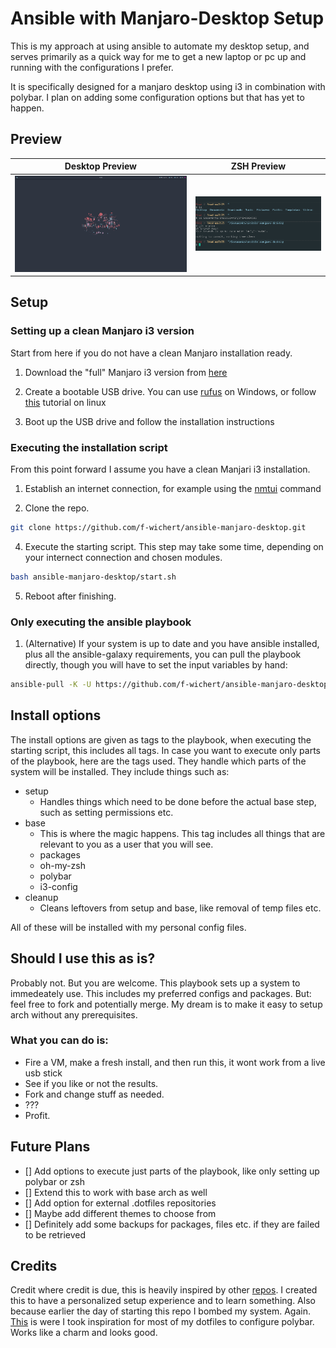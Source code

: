 # Ansible with Manjaro-Desktop Setup
This is my approach at using ansible to automate my desktop setup, and serves primarily as a quick way for me to get a new laptop or pc up and running with the configurations I prefer.

It is specifically designed for a manjaro desktop using i3 in combination with polybar. I plan on adding some configuration options but that has yet to happen.



## Preview
Desktop Preview            |  ZSH Preview
:-------------------------:|:-------------------------:
![Desktop Preview](https://github.com/f-wichert/ansible-manjaro-desktop/blob/main/res/desktop_preview.png?raw=true) |  ![ZSH Preview](https://github.com/f-wichert/ansible-manjaro-desktop/blob/main/res/zsh_theme.png?raw=true)






## Setup
### Setting up a clean Manjaro i3 version
Start from here if you do not have a clean Manjaro installation ready.

1. Download the "full" Manjaro i3 version from [here](https://manjaro.org/products/download/x86)

2. Create a bootable USB drive. You can use [rufus](https://rufus.ie/en/) on Windows, or follow [this](https://wiki.manjaro.org/index.php/Burn_an_ISO_File) tutorial on linux

3. Boot up the USB drive and follow the installation instructions

### Executing the installation script
From this point forward I assume you have a clean Manjari i3 installation.

1. Establish an internet connection, for example using the [nmtui](https://wiki.archlinux.org/title/NetworkManager) command

2. Clone the repo.
```bash
git clone https://github.com/f-wichert/ansible-manjaro-desktop.git
```

4. Execute the starting script. This step may take some time, depending on your internect connection and chosen modules. 
```bash
bash ansible-manjaro-desktop/start.sh
```

5. Reboot after finishing.

### Only executing the ansible playbook
1. (Alternative) If your system is up to date and you have ansible installed, plus all the ansible-galaxy requirements, you can pull the playbook directly, though you will have to set the input variables by hand:
```bash
ansible-pull -K -U https://github.com/f-wichert/ansible-manjaro-desktop -e user_login={{ your_username }} --tags "packages,oh-my-zsh,i3,polybar"
```


## Install options
The install options are given as tags to the playbook, when executing the starting script, this includes all tags. In case you want to execute only parts of the playbook, here are the tags used. They handle which parts of the system will be installed. They include things such as:

- setup
    - Handles things which need to be done before the actual base step, such as setting permissions etc.
- base
    - This is where the magic happens. This tag includes all things that are relevant to you as a user that you will see.
    - packages
    - oh-my-zsh
    - polybar
    - i3-config
- cleanup 
    - Cleans leftovers from setup and base, like removal of temp files etc.

All of these will be installed with my personal config files. 



## Should I use this as is?
Probably not. But you are welcome. This playbook sets up a system to immedeately use. This includes my preferred configs and packages. But: feel free to fork and potentially merge. My dream is to make it easy to setup arch without any prerequisites.


### What you can do is:
- Fire a VM, make a fresh install, and then run this, it wont work from a live usb stick
- See if you like or not the results.
- Fork and change stuff as needed.
- ???
- Profit.


## Future Plans
- [] Add options to execute just parts of the playbook, like only setting up polybar or zsh
- [] Extend this to work with base arch as well
- [] Add option for external .dotfiles repositories
- [] Maybe add different themes to choose from
- [] Definitely add some backups for packages, files etc. if they are failed to be retrieved


## Credits
Credit where credit is due, this is heavily inspired by other [repos](https://github.com/jothi-prasath/archlinux-playbook?tab=readme-ov-file). I created this to have a personalized setup experience and to learn something. Also because earlier the day of starting this repo I bombed my system. Again.
[This](https://github.com/j-milkovits/.dotfiles/tree/main) is were I took inspiration for most of my dotfiles to configure polybar. Works like a charm and looks good. 

